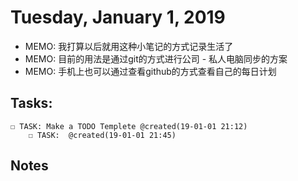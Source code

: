# Tuesday, January 1, 2019
- MEMO: 我打算以后就用这种小笔记的方式记录生活了
- MEMO: 目前的用法是通过git的方式进行公司 - 私人电脑同步的方案
- MEMO: 手机上也可以通过查看github的方式查看自己的每日计划

## Tasks:
    ☐ TASK: Make a TODO Templete @created(19-01-01 21:12)
        ☐ TASK:  @created(19-01-01 21:45)
## Notes

